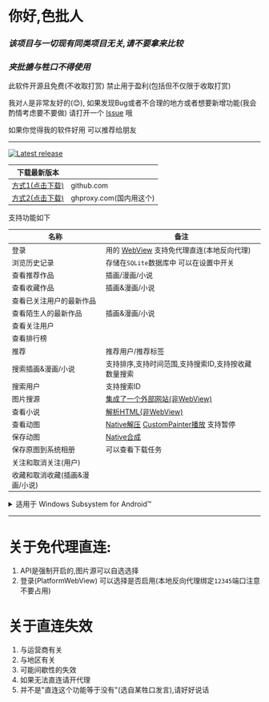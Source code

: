 # 你好,色批人

### _该项目与一切现有同类项目无关,请不要拿来比较_

### _夹批搪与牲口不得使用_

此软件开源且免费(不收取打赏) 禁止用于盈利(包括但不仅限于收取打赏)

我对`人`是非常友好的(😊), 如果发现Bug或者不合理的地方或者想要新增功能(我会酌情考虑要不要做)
请打开一个 [Issue](https://github.com/xiao-cao-x/pixiv_func_android/issues/new) 哦

如果你觉得我的软件好用 可以推荐给朋友

---
[![Latest release](https://img.shields.io/github/release/xiao-cao-x/pixiv-func-android?label=latest%20release)](https://github.com/xiao-cao-x/pixiv_func_android/releases/latest)


| 下载最新版本 |  |
| --- | --- |
| [方式1(点击下载)](https://github.com/xiao-cao-x/pixiv_func_android/releases/latest/download/app-release.apk) | github.com |
| [方式2(点击下载)](https://ghproxy.com/https://github.com/xiao-cao-x/pixiv_func_android/releases/latest/download/app-release.apk) | ghproxy.com(国内用这个) |


支持功能如下

| 名称 | 备注 |
| --- | --- |
| 登录 | 用的 [WebView](https://github.com/xiao-cao-x/pixiv_func_android/blob/main/android/app/src/main/kotlin/top/xiaocao/pixiv/platform/webview/PlatformWebView.kt) 支持免代理直连(本地反向代理) |
| 浏览历史记录 | 存储在`SQLite`数据库中 可以在设置中开关 |
| 查看推荐作品 | 插画/漫画/小说 |
| 查看收藏作品 | 插画&漫画/小说  |
| 查看已关注用户的最新作品  |  |
| 查看陌生人的最新作品 | 插画&漫画/小说 |
| 查看关注用户 |  |
| 查看排行榜 |  |
| 推荐 | 推荐用户/推荐标签 |
| 搜索插画&漫画/小说  | 支持排序,支持时间范围,支持搜索ID,支持按收藏数量搜索 |
| 搜索用户 | 支持搜索ID |
| 图片搜源 | [集成了一个外部网站(非WebView)](https://github.com/xiao-cao-x/pixiv_func_android/blob/main/lib/view_model/search_image_result_model.dart#L98) |
| 查看小说 | [解析HTML(非WebView)](https://github.com/xiao-cao-x/pixiv_func_android/blob/main/lib/view_model/novel_model.dart) |
| 查看动图 | [Native解压](https://github.com/xiao-cao-x/pixiv_func_android/blob/main/android/app/src/main/kotlin/top/xiaocao/pixiv/platform/api/PlatformApi.kt#L60)   [CustomPainter播放](https://github.com/xiao-cao-x/pixiv_func_android/blob/main/lib/ui/widget/gif_view.dart) 支持暂停 |
| 保存动图 | [Native合成](https://github.com/xiao-cao-x/pixiv_func_android/blob/main/android/app/src/main/kotlin/top/xiaocao/pixiv/platform/api/PlatformApi.kt#L26) |
| 保存原图到系统相册 | 可以查看下载任务 |
| 关注和取消关注(用户) |  |
| 收藏和取消收藏(插画&漫画/小说) |  |


<details>
<summary>
适用于 Windows Subsystem for Android™
</summary>

![](images/WSA测试.png)

</details>

---

# 关于免代理直连:

1. API是强制开启的,图片源可以自选选择
2. 登录(PlatformWebView) 可以选择是否启用(本地反向代理绑定`12345`端口注意不要占用)

# 关于直连失效

1. 与运营商有关
2. 与地区有关
3. 可能间歇性的失效
4. 如果无法直连请开代理
5. 并不是"直连这个功能等于没有"(选自某牲口发言),请好好说话
